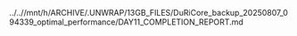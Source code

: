 ../..//mnt/h/ARCHIVE/.UNWRAP/13GB_FILES/DuRiCore_backup_20250807_094339_optimal_performance/DAY11_COMPLETION_REPORT.md